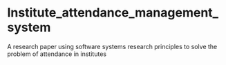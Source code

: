 # Institute_attendance_management_system
A research paper using software systems research principles to solve the problem of attendance in institutes
